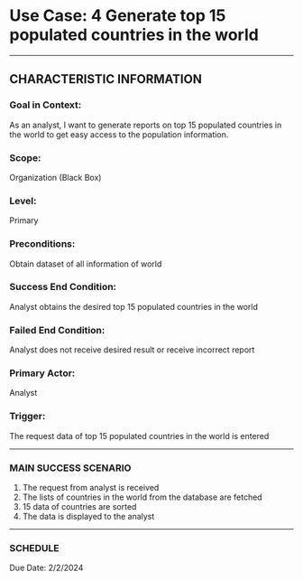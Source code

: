# Use Case: 4 	Generate top 15 populated countries in the world

----------------------
## CHARACTERISTIC INFORMATION
### Goal in Context: 
As an analyst, I want to generate reports on top 15 populated countries in the world to get easy access to the population information.
### Scope: 
Organization (Black Box)
### Level: 
Primary
### Preconditions: 
Obtain dataset of all information of world
### Success End Condition: 
Analyst obtains the desired top 15 populated countries in the world
### Failed End Condition: 
Analyst does not receive desired result or receive incorrect report
### Primary Actor: 
Analyst
### Trigger: 
The request data of top 15 populated countries in the world is entered

----------------------
### MAIN SUCCESS SCENARIO
1.	The request from analyst is received
2.	The lists of countries in the world from the database are fetched
3.	15 data of countries are sorted
4.	The data is displayed to the analyst
----------------------
### SCHEDULE
Due Date: 2/2/2024

